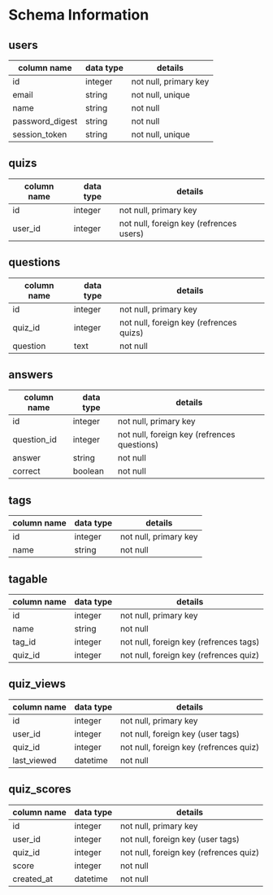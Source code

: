 # Schema Information

## users
column name     | data type | details
----------------|-----------|-------------
id              | integer   | not null, primary key
email           | string    | not null, unique
name            | string    | not null
password_digest | string    | not null
session_token   | string    | not null, unique


## quizs
column name     | data type | details
----------------|-----------|-------------
id              | integer   | not null, primary key
user_id         | integer   | not null, foreign key (refrences users)


## questions
column name     | data type | details
----------------|-----------|-------------
id              | integer   | not null, primary key
quiz_id         | integer   | not null, foreign key (refrences quizs)
question        | text      | not null


## answers
column name     | data type | details
----------------|-----------|-------------
id              | integer   | not null, primary key
question_id     | integer   | not null, foreign key (refrences questions)
answer          | string    | not null
correct         | boolean   | not null


## tags
column name     | data type | details
----------------|-----------|-------------
id              | integer   | not null, primary key
name            | string    | not null


## tagable
column name     | data type | details
----------------|-----------|-------------
id              | integer   | not null, primary key
name            | string    | not null
tag_id          | integer   | not null, foreign key (refrences tags)
quiz_id         | integer   | not null, foreign key (refrences quiz)


## quiz_views
column name     | data type | details
----------------|-----------|-------------
id              | integer   | not null, primary key
user_id         | integer   | not null, foreign key (user tags)
quiz_id         | integer   | not null, foreign key (refrences quiz)
last_viewed     | datetime  | not null



## quiz_scores
column name     | data type | details
----------------|-----------|--------------
id              | integer   | not null, primary key
user_id         | integer   | not null, foreign key (user tags)
quiz_id         | integer   | not null, foreign key (refrences quiz)
score           | integer   | not null
created_at      | datetime  | not null
